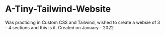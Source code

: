 # A-Tiny-Tailwind-Website
Was practicing in Custom CSS and Tailwind, wished to create a websie of 3 - 4 sections and this is it.
Created on January - 2022
